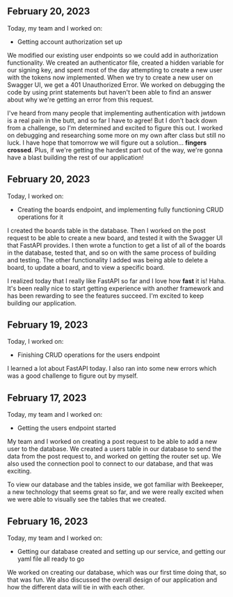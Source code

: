 ## February 20, 2023

Today, my team and I worked on:

- Getting account authorization set up

We modified our existing user endpoints so we could add in authorization
functionality. We created an authenticator file, created a hidden variable for our signing key, and spent most of the day attempting to create a new user with the tokens now implemented. When we try to create a new user on Swagger UI, we get a 401 Unauthorized Error. We worked on debugging the code by using print statements but haven't been able to find an answer about why we're getting an error from this request.

I've heard from many people that implementing authentication with jwtdown is a real pain in the butt, and so far I have to agree! But I don't back down from a challenge, so I'm determined and excited to figure this out. I worked on debugging and researching some more on my own after class but still no luck. I have hope that tomorrow we will figure out a solution... **fingers crossed**. Plus, if we're getting the hardest part out of the way, we're gonna have a blast building the rest of our application!

## February 20, 2023

Today, I worked on:

- Creating the boards endpoint,
  and implementing fully functioning CRUD operations
  for it

I created the boards table in the database. Then I worked on
the post request to be able to create a new board, and tested it
with the Swagger UI that FastAPI provides. I then wrote a function
to get a list of all of the boards in the database, tested that, and so
on with the same process of building and testing.
The other functionality I added was being able to delete a board, to update
a board, and to view a specific board.

I realized today that I really like FastAPI so far and I love how **fast** it is! Haha.
It's been really nice to start getting experience with another framework
and has been rewarding to see the features succeed. I'm excited to keep building
our application.

## February 19, 2023

Today, I worked on:

- Finishing CRUD operations for the users endpoint

I learned a lot about FastAPI today. I also ran into some new errors which was
a good challenge to figure out by myself.

## February 17, 2023

Today, my team and I worked on:

- Getting the users endpoint started

My team and I worked on creating a post request to be able to
add a new user to the database. We created a users table in our database
to send the data from the post request to, and worked on getting
the router set up. We also used the connection pool to connect to
our database, and that was exciting.

To view our database and the tables inside, we got familiar with
Beekeeper, a new technology that seems great so far, and we were
really excited when we were able to visually see the tables that we
created.

## February 16, 2023

Today, my team and I worked on:

- Getting our database created and setting up our service,
  and getting our yaml file all ready to go

We worked on creating our database, which was our first time doing that,
so that was fun. We also discussed the overall design of our application
and how the different data will tie in with each other.
